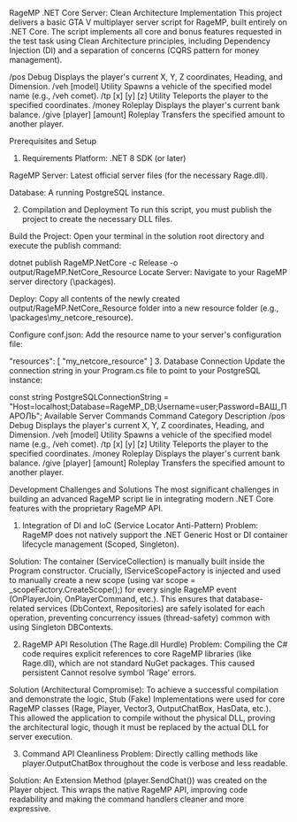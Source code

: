 RageMP .NET Core Server: Clean Architecture Implementation
This project delivers a basic GTA V multiplayer server script for RageMP, built entirely on .NET Core. The script implements all core and bonus features requested in the test task using Clean Architecture principles, including Dependency Injection (DI) and a separation of concerns (CQRS pattern for money management).

/pos	Debug	Displays the player's current X, Y, Z coordinates, Heading, and Dimension.
/veh [model]	Utility	Spawns a vehicle of the specified model name (e.g., /veh comet).
/tp [x] [y] [z]	Utility	Teleports the player to the specified coordinates.
/money	Roleplay	Displays the player's current bank balance.
/give [player] [amount]	Roleplay	Transfers the specified amount to another player.

Prerequisites and Setup
1. Requirements
Platform: .NET 8 SDK (or later)

RageMP Server: Latest official server files (for the necessary Rage.dll).

Database: A running PostgreSQL instance.

2. Compilation and Deployment
To run this script, you must publish the project to create the necessary DLL files.

Build the Project: Open your terminal in the solution root directory and execute the publish command:

dotnet publish RageMP.NetCore -c Release -o output/RageMP.NetCore_Resource
Locate Server: Navigate to your RageMP server directory (\packages\).

Deploy: Copy all contents of the newly created output/RageMP.NetCore_Resource folder into a new resource folder (e.g., \packages\my_netcore_resource\).

Configure conf.json: Add the resource name to your server's configuration file:

"resources": [
  "my_netcore_resource"
]
3. Database Connection
Update the connection string in your Program.cs file to point to your PostgreSQL instance:

const string PostgreSQLConnectionString = "Host=localhost;Database=RageMP_DB;Username=user;Password=ВАШ_ПАРОЛЬ";
Available Server Commands
Command	Category	Description
/pos	Debug	Displays the player's current X, Y, Z coordinates, Heading, and Dimension.
/veh [model]	Utility	Spawns a vehicle of the specified model name (e.g., /veh comet).
/tp [x] [y] [z]	Utility	Teleports the player to the specified coordinates.
/money	Roleplay	Displays the player's current bank balance.
/give [player] [amount]	Roleplay	Transfers the specified amount to another player.

Development Challenges and Solutions
The most significant challenges in building an advanced RageMP script lie in integrating modern .NET Core features with the proprietary RageMP API.

1. Integration of DI and IoC (Service Locator Anti-Pattern)
Problem: RageMP does not natively support the .NET Generic Host or DI container lifecycle management (Scoped, Singleton).

Solution: The container (ServiceCollection) is manually built inside the Program constructor. Crucially, IServiceScopeFactory is injected and used to manually create a new scope (using var scope = _scopeFactory.CreateScope();) for every single RageMP event (OnPlayerJoin, OnPlayerCommand, etc.). This ensures that database-related services (DbContext, Repositories) are safely isolated for each operation, preventing concurrency issues (thread-safety) common with using Singleton DBContexts.

2. RageMP API Resolution (The Rage.dll Hurdle)
Problem: Compiling the C# code requires explicit references to core RageMP libraries (like Rage.dll), which are not standard NuGet packages. This caused persistent Cannot resolve symbol 'Rage' errors.

Solution (Architectural Compromise): To achieve a successful compilation and demonstrate the logic, Stub (Fake) Implementations were used for core RageMP classes (Rage, Player, Vector3, OutputChatBox, HasData, etc.). This allowed the application to compile without the physical DLL, proving the architectural logic, though it must be replaced by the actual DLL for server execution.

3. Command API Cleanliness
Problem: Directly calling methods like player.OutputChatBox throughout the code is verbose and less readable.

Solution: An Extension Method (player.SendChat()) was created on the Player object. This wraps the native RageMP API, improving code readability and making the command handlers cleaner and more expressive.

